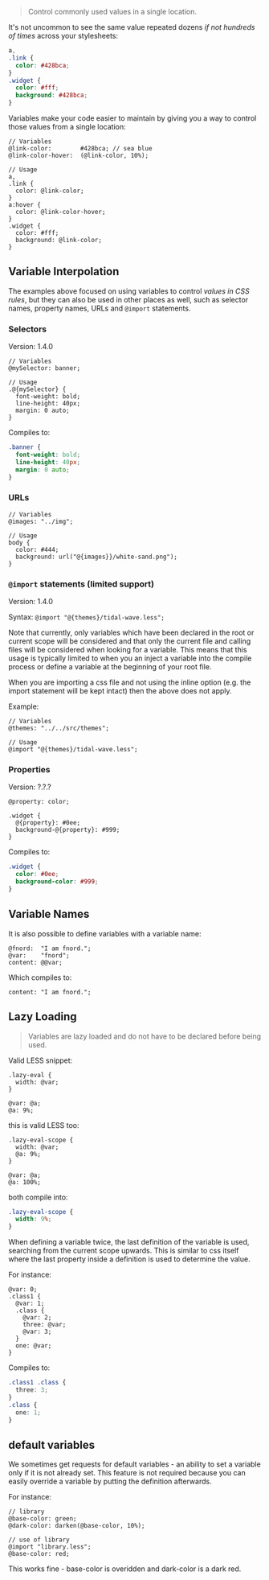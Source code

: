 > Control commonly used values in a single location.

It's not uncommon to see the same value repeated dozens _if not hundreds of times_ across your stylesheets:

```css
a,
.link {
  color: #428bca;
}
.widget {
  color: #fff;
  background: #428bca;
}
```

Variables make your code easier to maintain by giving you a way to control those values from a single location:

```less
// Variables
@link-color:        #428bca; // sea blue
@link-color-hover:  (@link-color, 10%);

// Usage
a,
.link {
  color: @link-color;
}
a:hover {
  color: @link-color-hover;
}
.widget {
  color: #fff;
  background: @link-color;
}
```

## Variable Interpolation

The examples above focused on using variables to control _values in CSS rules_, but they can also be used in other places as well, such as selector names, property names, URLs and `@import` statements.


### Selectors

Version: 1.4.0

```less
// Variables
@mySelector: banner;

// Usage
.@{mySelector} {
  font-weight: bold;
  line-height: 40px;
  margin: 0 auto;
}
```
Compiles to:

```css
.banner {
  font-weight: bold;
  line-height: 40px;
  margin: 0 auto;
}
```

### URLs

```less
// Variables
@images: "../img";

// Usage
body {
  color: #444;
  background: url("@{images}}/white-sand.png");
}
```

### `@import` statements (limited support)

Version: 1.4.0

Syntax: `@import "@{themes}/tidal-wave.less";`

Note that currently, only variables which have been declared in the root or current scope will be considered and that only the current file and calling files will be considered when looking for a variable.
This means that this usage is typically limited to when you an inject a variable into the compile process or define a variable at the beginning of your root file.

When you are importing a css file and not using the inline option (e.g. the import statement will be kept intact) then the above does not apply.

Example:

```less
// Variables
@themes: "../../src/themes";

// Usage
@import "@{themes}/tidal-wave.less";
```

### Properties

Version: ?.?.?

```less
@property: color;

.widget {
  @{property}: #0ee;
  background-@{property}: #999;
}
```

Compiles to:

```css
.widget {
  color: #0ee;
  background-color: #999;
}
```

## Variable Names

It is also possible to define variables with a variable name:

```less
@fnord:  "I am fnord.";
@var:    "fnord";
content: @@var;
```

Which compiles to:

```
content: "I am fnord.";
```

## Lazy Loading

> Variables are lazy loaded and do not have to be declared before being used.

Valid LESS snippet:

```less
.lazy-eval {
  width: @var;
}

@var: @a;
@a: 9%;
```
this is valid LESS too:

```less
.lazy-eval-scope {
  width: @var;
  @a: 9%;
}

@var: @a;
@a: 100%;
```
both compile into:

```css
.lazy-eval-scope {
  width: 9%;
}
```

When defining a variable twice, the last definition of the variable is used, searching from the current scope upwards. This is similar to css itself where the last property inside a definition is used to determine the value.

For instance:

```less
@var: 0;
.class1 {
  @var: 1;
  .class {
    @var: 2;
    three: @var;
    @var: 3;
  }
  one: @var;
}
```
Compiles to:

```css
.class1 .class {
  three: 3;
}
.class {
  one: 1;
}
```

## default variables

We sometimes get requests for default variables - an ability to set a variable only if it is not already set. This feature is not required because you can easily override a variable by putting the definition afterwards.

For instance:

```less
// library
@base-color: green;
@dark-color: darken(@base-color, 10%);

// use of library
@import "library.less";
@base-color: red;
```

This works fine - base-color is overidden and dark-color is a dark red.
